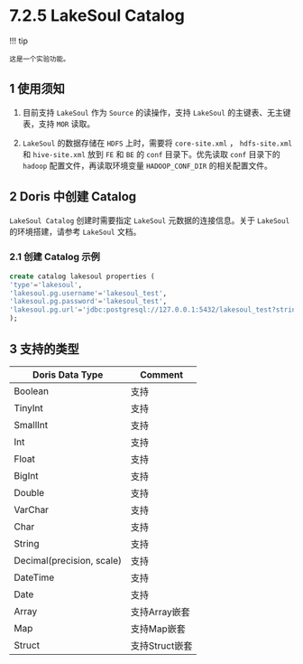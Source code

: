# 7.2.5 LakeSoul Catalog

!!! tip

    这是一个实验功能。

## 1 使用须知

1. 目前支持 `LakeSoul` 作为 `Source` 的读操作，支持 `LakeSoul` 的主键表、无主键表，支持 `MOR` 读取。

2. `LakeSoul` 的数据存储在 `HDFS` 上时，需要将 `core-site.xml` ， `hdfs-site.xml` 和 `hive-site.xml` 放到 `FE` 和 `BE` 的 `conf` 目录下。优先读取 `conf` 目录下的 `hadoop` 配置文件，再读取环境变量 `HADOOP_CONF_DIR` 的相关配置文件。

## 2 Doris 中创建 Catalog

`LakeSoul Catalog` 创建时需要指定 `LakeSoul` 元数据的连接信息。关于 `LakeSoul` 的环境搭建，请参考 `LakeSoul` 文档。

### 2.1 创建 Catalog 示例

```sql
create catalog lakesoul properties (
'type'='lakesoul',
'lakesoul.pg.username'='lakesoul_test',
'lakesoul.pg.password'='lakesoul_test',
'lakesoul.pg.url'='jdbc:postgresql://127.0.0.1:5432/lakesoul_test?stringtype=unspecified'
);
```

## 3 支持的类型

| Doris Data Type | Comment |
| -- | -- |
| Boolean | 支持 |
| TinyInt | 支持 |
| SmallInt | 支持 |
| Int | 支持 |
| Float | 支持 |
| BigInt | 支持 |
| Double | 支持 |
| VarChar | 支持 |
| Char | 支持 |
| String | 支持 |
| Decimal(precision, scale) | 支持 |
| DateTime | 支持 |
| Date | 支持 |
| Array | 支持Array嵌套 |
| Map | 支持Map嵌套 |
| Struct | 支持Struct嵌套 |
